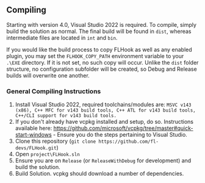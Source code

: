 ## Compiling

Starting with version 4.0, Visual Studio 2022 is required. To compile, simply build the solution as normal. The final build will be found in `dist`, whereas intermediate files are located in `int` and `bin`. 

If you would like the build process to copy FLHook as well as any enabled plugin, you may set the `FLHOOK_COPY_PATH` environment variable to your `.\EXE` directory. If it is not set, no such copy will occur. Unlike the `dist` folder structure, no configuration subfolder will be created, so Debug and Release builds will overwrite one another.

### General Compiling Instructions

1. Install Visual Studio 2022, required toolchains/modules are: `MSVC v143 (x86), C++ MFC for v143 build tools, C++ ATL for v143 build tools, C++/CLI support for v143 build tools.`
2. If you don't already have vcpkg installed and setup, do so. Instructions available here: https://github.com/microsoft/vcpkg/tree/master#quick-start-windows - Ensure you do the steps pertaining to Visual Studio.
3. Clone this repository (`git clone https://github.com/fl-devs/FLHook.git`)
4. Open `project\FLHook.sln`
5. Ensure you are on `Release` (or `ReleaseWithDebug` for development) and build the solution.
6. Build Solution. vcpkg should download a number of dependencies.